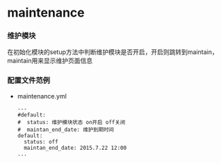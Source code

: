 maintenance
===========

### 维护模块
在初始化模块的setup方法中判断维护模块是否开启，开启则跳转到maintain，maintain用来显示维护页面信息

### 配置文件范例

* maintenance.yml

	```
	---
	#default:
	#  status: 维护模块状态 on开启 off关闭
	#  maintan_end_date: 维护到期时间
	default:
	  status: off
	  maintan_end_date: 2015.7.22 12:00
	...
	```
